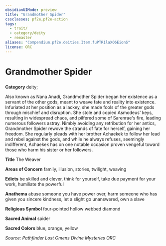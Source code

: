 ```yaml
---
obsidianUIMode: preview
title: "Grandmother Spider"
cssclasses: pf2e,pf2e-action
tags:
  - trait/
  - category/deity
  - remaster
aliases: "Compendium.pf2e.deities.Item.fuPTR1laXO6EionS"
license: ORC
---
```

# Grandmother Spider

### 

**Category** deity; 




Also known as Nana Anadi, Grandmother Spider began her existence as a servant of the other gods, meant to weave fate and reality into existence. Infuriated at her position as a lackey, she made fools of the greater gods through mischief and disruption. She stole and copied Asmodeus' keys, resulting in widespread chaos, and pilfered some of Sarenrae's fire, leading numerous followers astray. Nimbly avoiding any retribution for her antics, Grandmother Spider rewove the strands of fate for herself, gaining her freedom. She regularly pleads with her brother Achaekek to follow her lead and rebel against the gods, and while he always refuses, seemingly indifferent, Achaekek has on one notable occasion proven vengeful toward those who harm his sister or her followers.

**Title** The Weaver

**Areas of Concern** family, illusion, stories, twilight, weaving

**Edicts** be skilled and clever, think for yourself, take due payment for your work, humiliate the powerful

**Anathema** abuse someone you have power over, harm someone who has given you sincere kindness, let a slight go unanswered, own a slave

**Religious Symbol** four-pointed hollow webbed diamond

**Sacred Animal** spider

**Sacred Colors** blue, orange, yellow

*Source: Pathfinder Lost Omens Divine Mysteries*
*ORC*